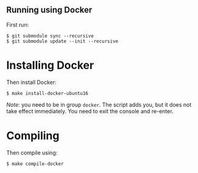 ## Running using Docker
    
First run:

    $ git submodule sync --recursive
    $ git submodule update --init --recursive

# Installing Docker

Then install Docker:

    $ make install-docker-ubuntu16
    
*Note*: you need to be in group `docker`. The script adds you, but it does not take effect immediately. You need to exit the console and re-enter.

# Compiling 

Then compile using:

    $ make compile-docker

